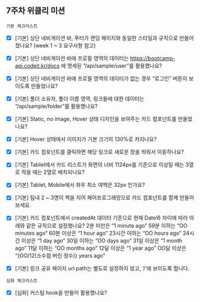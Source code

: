 ## 7주차 위클리 미션

`기본 체크리스트`

- [x] [기본] 상단 네비게이션 바, 푸터가 랜딩 페이지와 동일한 스타일과 규칙으로 만들어졌나요? (week 1 ~ 3 요구사항 참고)

- [x] [기본] 상단 네비게이션 바에 프로필 영역의 데이터는 https://bootcamp-api.codeit.kr/docs 에 명세된 “/api/sample/user”를 활용했나요?

- [x] [기본] 상단 네비게이션 바에 프로필 영역의 데이터가 없는 경우 “로그인” 버튼이 보이도록 만들었나요?

- [x] [기본] 폴더 소유자, 폴더 이름 영역, 링크들에 대한 데이터는 “/api/sample/folder”를 활용했나요?

- [x] [기본] Static, no image, Hover 상태 디자인을 보여주는 카드 컴포넌트를 만들었나요?

- [x] [기본] Hover 상태에서 이미지가 기본 크기의 130%로 커지나요?

- [x] [기본] 카드 컴포넌트를 클릭하면 해당 링크로 새로운 창을 띄워서 이동하나요?

- [x] [기본] Tablet에서 카드 리스트가 화면의 너비 1124px를 기준으로 이상일 때는 3열로 작을 때는 2열로 배치되나요?

- [x] [기본] Tablet, Mobile에서 좌우 최소 여백은 32px 인가요?

- [x] [기본] 팀내 2 ~ 3명이 짝을 지어 페어프로그래밍으로 카드 컴포넌트를 함께 만들어 보세요.

- [x] [기본] 카드 컴포넌트에서 createdAt 데이터 기준으로 현재 Date와 차이에 따라 아래와 같은 규칙으로 설정했나요?
      2분 미만은 “1 minute ago”
      59분 이하는 “OO minutes ago”
      60분 이상은 “1 hour ago”
      23시간 이하는 “OO hours ago”
      24시간 이상은 “1 day ago”
      30일 이하는 “OO days ago”
      31일 이상은 “1 month ago”
      11달 이하는 “OO months ago”
      12달 이상은 “1 year ago”
      OO달 이상은 “{OO/12(소수점 버린 정수)} years ago”

- [x] [기본] 링크 공유 페이지 url path는 별도로 설정하지 않고, ‘/’에 보이도록 합니다.

`심화 체크리스트`

- [x] [심화] 커스텀 hook을 만들어 활용했나요?
